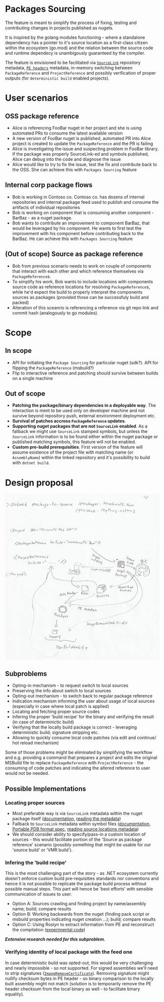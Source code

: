 # Packages Sourcing

The feature is meant to simplify the process of fixing, testing and contributing changes in projects published as nugets.

It is inspired by the golang modules functioning - where a standalone dependency has a pointer to it's source location as a first-class citizen within the ecosystem (go.mod) and the relation between the source code and runtime dependecy is unambigously guaranteed by the compiler.

The feature is envisioned to be facilitated via [`SourceLink`](https://learn.microsoft.com/en-us/dotnet/standard/library-guidance/sourcelink) repository metadata, [`PE headers`](https://learn.microsoft.com/en-us/dotnet/api/system.reflection.portableexecutable.peheaders?view=net-7.0) metadata, in-memory switching between `PackageReference` and `ProjectReference` and possibly verification of proper outputs (for `deterministic build` enabled projects).

# User scenarios

## OSS package reference
* Alice is referencing FooBar nuget in her project and she is using automated PRs to consume the latest available version
* A new version of FooBar nuget is published, automated PR into Alice project is created to update the `PackageReference` and the PR is failing
* Alice is investigating the issue and suspecting problem in FooBar library. If the package was properly SourceLink-ed and symbols published, Alice can debug into the code and diagnose the issue
* Alice would like to try to fix the issue, test the fix and contribute back to the OSS. She can achieve this with `Packages Sourcing` feature

## Internal corp package flows
* Bob is working in Contoso co. Contoso co. has dozens of internal repositories and internal package feed used to publish and consume the artifacts of individual repositories
* Bob is working on component that is consuming another component - BarBaz - as a nuget package.
* Bob wants to contribute an improvement to component BarBaz, that would be leveraged by his component. He wants to first test the improvement with his component before contributing back to the BarBaz. He can achieve this with `Packages Sourcing` feature

## (Out of scope) Source as package reference
* Bob from previous scenario needs to work on couple of components that interact with each other and which reference themselves via `PackageReference`s.
* To simplify his work, Bob wants to include locations with components source code as reference locations for resolving `PackageReference`s, while he'd expect the build to properly interpret the components sources as packages (provided those can be successfuly build and packed)
* Alteration of this sceanrio is referencing a reference via git repo link and commit hash (analogously to go modules).

# Scope

## In scope
* API for initiating the `Package Sourcing` for particular nuget (sdk?). API for flipping the `PackageReference` (msbuild?)
* Flip to interactive reference and patching should survive between builds on a single machine 

## Out of scope
 * **Patching the package/binary dependencies in a deployable way**. The interaction is ment to be used only on developer machine and not survive beyond repository push, external environment deployment etc.
 * **Survival of patches accross `PackageReference` updates**.
 * **Supporting nuget packages that are not `SourceLink` enabled**. As a fallback we might use `SourceLink` stamped symbols, but unless the `SourceLink` information is to be found either within the nuget package or published matching symbols, this feature will not be enabled.
 * **Custom pre-build prerequisities**. First version of the feature will assume existence of the project file with matching name (or `AssemblyName`) within the linked repository and it's possibility to build with `dotnet build`.

# Design proposal

![control flow proposal](packagessourcing-control-flow.jpg)

 ## Subproblems

 * Opting-in mechanism - to request switch to local sources
 * Preserving the info about swtich to local sources
 * Opting-out mechanism - to switch back to regular package reference
 * Indication mechanism informing the user about usage of local sources (especially in case where local patch is applied)
 * Locating and fetching proper source codes
 * Infering the proper 'build recipe' for the binary and verifying the result (in case of determinictic build)
 * Verifying that the locally build package is correct - leveraging deterministic build; signature stripping etc.
 * Allowing to quickly consume local code patches (via edit and continue/ hot reload mechanism)

 Some of those problems might be eliminated by simplifying the workflow and e.g. providing a command that prepares a project and edits the original MSBuild file to replace `PackageReference` with `ProjectReference` - the consuming of code patches and indicating the altered reference to user would not be needed.
 
 ## Possible Implementations

 ### Locating proper sources
 * Most preferable way is via `SourceLink` metadata within the nuget package itself ([documentation](https://learn.microsoft.com/en-us/dotnet/standard/library-guidance/sourcelink), [reading the metadata](https://learn.microsoft.com/en-us/nuget/reference/nuget-client-sdk#get-package-metadata))
 * Fallback to `SourceLink` metadata within symbol files ([documentation](https://learn.microsoft.com/en-us/cpp/build/reference/sourcelink?view=msvc-170), [Portable PDB format spec](https://github.com/dotnet/runtime/blob/main/docs/design/specs/PortablePdb-Metadata.md), [reading source locations metadata](https://github.com/dotnet/runtime/blob/main/src/libraries/System.Reflection.Metadata/tests/Metadata/PortablePdb/DocumentNameTests.cs))
 * We should consider ability to specify/pass-in a custom location of sources - this would facilitate portion of the 'Source as package reference' scenario (possibly something that might be usable for our 'source build' or 'VMR build').

 ### Infering the 'build recipe'
 This is the most challenging part of the story - as .NET ecosystem currently doesn't enforce custom build pre-requisities standards nor conventions and hence it is not possible to replicate the package build process without possible manual steps. This part will hence be 'best efforts' with sensible communication of issues to user.
 * Option A: Sources crawling and finding project by name/assembly name; build; compare results
 * Option B: Working backwards from the nuget (finding pack script or msbuild properties indicating nuget creation ...); build; compare results
 * Option C: Using Roslyn to extract information from PE and reconstruct the compilation ([experimental code](https://github.com/dotnet/roslyn/blob/main/src/Compilers/Core/Rebuild/CompilationFactory.cs#L45))

**_Extensive research needed for this subproblem._**

 ### Verifying identity of local package with the feed one

 In case deterministic build was opted-out, this would be very challenging and nearly impossible - so not supported.
 For signed assemblies we'll need to strip signatures ([`ImageRemoveCertificate`](https://learn.microsoft.com/en-us/windows/win32/api/imagehlp/nf-imagehlp-imageremovecertificate)). Removing signature might nullify checksum bytes in PE header - so binary comparison to the locally built assembly might not match (solution is to temporarily remove the PE header checksum from the local binary as well - to facilitate binary equality).